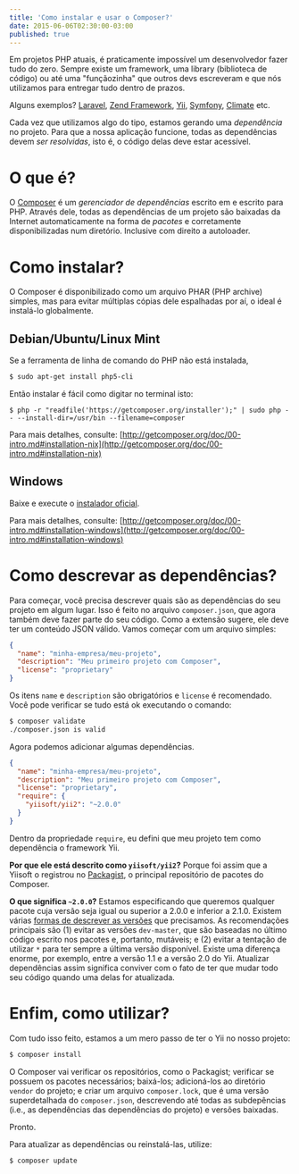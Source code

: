 ```yaml
---
title: 'Como instalar e usar o Composer?'
date: 2015-06-06T02:30:00-03:00
published: true
---
```


Em projetos PHP atuais, é praticamente impossível um desenvolvedor fazer tudo do zero. Sempre existe um framework, uma library (biblioteca de código) ou até uma "funçãozinha" que outros devs escreveram e que nós utilizamos para entregar tudo dentro de prazos.

Alguns exemplos? [Laravel](http://laravel.com/), [Zend Framework](http://framework.zend.com/), [Yii](http://www.yiiframework.com/), [Symfony](https://symfony.com/), [Climate](http://climate.thephpleague.com/) etc.

Cada vez que utilizamos algo do tipo, estamos gerando uma _dependência_ no projeto. Para que a nossa aplicação funcione, todas as dependências devem _ser resolvidas_, isto é, o código delas deve estar acessível.

# O que é?

O [Composer](https://getcomposer.org/) é um _gerenciador de dependências_ escrito em e escrito para PHP. Através dele, todas as dependências de um projeto são baixadas da Internet automaticamente na forma de _pacotes_ e corretamente disponibilizadas num diretório. Inclusive com direito a autoloader.

# Como instalar?

O Composer é disponibilizado como um arquivo PHAR (PHP archive) simples, mas para evitar múltiplas cópias dele espalhadas por aí, o ideal é instalá-lo globalmente.

## Debian/Ubuntu/Linux Mint

Se a ferramenta de linha de comando do PHP não está instalada,

```sh
$ sudo apt-get install php5-cli
```

Então instalar é fácil como digitar no terminal isto:

```
$ php -r "readfile('https://getcomposer.org/installer');" | sudo php -- --install-dir=/usr/bin --filename=composer
```

Para mais detalhes, consulte: [http://getcomposer.org/doc/00-intro.md#installation-nix](http://getcomposer.org/doc/00-intro.md#installation-nix)

## Windows

Baixe e execute o [instalador oficial](https://getcomposer.org/Composer-Setup.exe).

Para mais detalhes, consulte: [http://getcomposer.org/doc/00-intro.md#installation-windows](http://getcomposer.org/doc/00-intro.md#installation-windows)

# Como descrevar as dependências?

Para começar, você precisa descrever quais são as dependências do seu projeto em algum lugar. Isso é feito no arquivo `composer.json`, que agora também deve fazer parte do seu código. Como a extensão sugere, ele deve ter um conteúdo JSON válido. Vamos começar com um arquivo simples:

```json
{
  "name": "minha-empresa/meu-projeto",
  "description": "Meu primeiro projeto com Composer",
  "license": "proprietary"
}
```

Os itens `name` e `description` são obrigatórios e `license` é recomendado. Você pode verificar se tudo está ok executando o comando:

```sh
$ composer validate
./composer.json is valid
```

Agora podemos adicionar algumas dependências.

```json
{
  "name": "minha-empresa/meu-projeto",
  "description": "Meu primeiro projeto com Composer",
  "license": "proprietary",
  "require": {
    "yiisoft/yii2": "~2.0.0"
  }
}
```

Dentro da propriedade `require`, eu defini que meu projeto tem como dependência o framework Yii.

**Por que ele está descrito como `yiisoft/yii2`?** Porque foi assim que a Yiisoft o registrou no [Packagist](https://packagist.org/packages/yiisoft/yii2), o principal repositório de pacotes do Composer.

**O que significa `~2.0.0`?** Estamos especificando que queremos qualquer pacote cuja versão seja igual ou superior a 2.0.0 e inferior a 2.1.0. Existem várias [formas de descrever as versões](https://getcomposer.org/doc/02-libraries.md#specifying-the-version) que precisamos. As recomendações principais são (1) evitar as versões `dev-master`, que são baseadas no último código escrito nos pacotes e, portanto, mutáveis; e (2) evitar a tentação de utilizar `*` para ter sempre a última versão disponível. Existe uma diferença enorme, por exemplo, entre a versão 1.1 e a versão 2.0 do Yii. Atualizar dependências assim significa conviver com o fato de ter que mudar todo seu código quando uma delas for atualizada.

# Enfim, como utilizar?

Com tudo isso feito, estamos a um mero passo de ter o Yii no nosso projeto:

```sh
$ composer install
```

O Composer vai verificar os repositórios, como o Packagist; verificar se possuem os pacotes necessários; baixá-los; adicioná-los ao diretório `vendor` do projeto; e criar um arquivo `composer.lock`, que é uma versão superdetalhada do `composer.json`, descrevendo até todas as subdepências (i.e., as dependências das dependências do projeto) e versões baixadas.

Pronto.

Para atualizar as dependências ou reinstalá-las, utilize:

```sh
$ composer update
```
